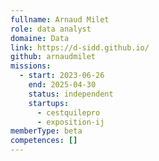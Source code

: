 ```yaml
---
fullname: Arnaud Milet
role: data analyst
domaine: Data
link: https://d-sidd.github.io/
github: arnaudmilet
missions:
  - start: 2023-06-26
    end: 2025-04-30
    status: independent
    startups:
      - cestquilepro
      - exposition-ij
memberType: beta
competences: []
---
```

